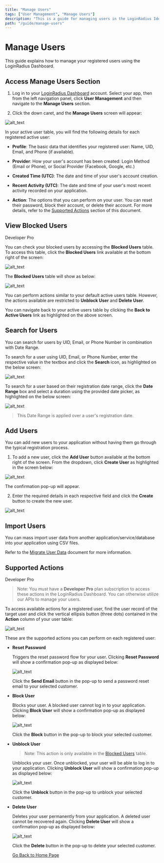 ```yaml
---
title: "Manage Users"
tags: ["User Management", "Manage Users"]
description: "This is a guide for managing users in the LoginRadius Identity Platform."
path: "/guide/manage-users"
---
```


# Manage Users

This guide explains how to manage your registered users using the LoginRadius Dashboard.

## Access Manage Users Section

1. Log in to your <a href="https://dashboard.loginradius.com/dashboard" target="_blank">LoginRadius Dashboard</a> account. Select your app, then from the left navigation panel, click **User Management** and then navigate to the **Manage Users** section.

2. Click the down caret, and the **Manage Users** screen will appear:

  ![alt_text](../../assets/blog-common/manage-users.png "image_tooltip")

  In your active user table, you will find the following details for each registered active user:

  * **Profile**: The basic data that identifies your registered user: Name, UID, Email, and Phone (if available).

  * **Provider**: How your user's account has been created: Login Method (Email or Phone), or Social Provider (Facebook, Google, etc.)

  * **Created Time (UTC)**: The date and time of your user's account creation.

  * **Recent Activity (UTC)**: The date and time of your user's most recent activity recorded on your application.

  * **Action**: The options that you can perform on your user. You can reset their password, block their account, or delete their account. For more details, refer to the [Supported Actions](#supported-actions) section of this document.

## View Blocked Users

<p><span class="devloper-premium plan-tag">Developer Pro</span></p>
<p> </p>

You can check your blocked users by accessing the **Blocked Users** table. To access this table, click the **Blocked Users** link available at the bottom right of the screen:

  ![alt_text](images/blocked-users-link.png "image_tooltip")

The **Blocked Users** table will show as below:

  ![alt_text](images/blocked-users-table.png "image_tooltip")

You can perform actions similar to your default active users table. However, the actions available are restricted to **Unblock User** and **Delete User**.

You can navigate back to your active users table by clicking the **Back to Active Users** link as highlighted on the above screen.

## Search for Users

You can search for users by UID, Email, or Phone Number in combination with Date Range.

To search for a user using UID, Email, or Phone Number, enter the respective value in the textbox  and click the **Search** icon, as highlighted on the below screen:

  ![alt_text](images/search-users.png "image_tooltip")

To search for a user based on their registration date range, click the **Date Range** box and select a duration using the provided date picker, as highlighted on the below screen:

  ![alt_text](images/search-users-daterange.png "image_tooltip")

> This Date Range is applied over a user's registration date.

## Add Users

You can add new users to your application without having them go through the typical registration process.

1. To add a new user, click the **Add User** button available at the bottom right of the screen. From the dropdown, click **Create User** as highlighted in the screen below:

  ![alt_text](images/create-user.png "image_tooltip")

  The confirmation pop-up will appear.

2. Enter the required details in each respective field and click the **Create** button to create the new user.

  ![alt_text](images/create-user-popup.png "image_tooltip")

## Import Users

You can mass import user data from another application/service/database into your application using CSV files.

Refer to the [Migrate User Data](/guide/migrate-user-data) document for more information.

## Supported Actions

<p><span class="devloper-premium plan-tag">Developer Pro</span></p>
<p> </p>

> Note: You must have a **Developer Pro** plan subscription to access these actions in the LoginRadius Dashboard. You can otherwise utilize our APIs to manage your users.

To access available actions for a registered user, find the user record of the target user and click the vertical ellipsis button (three dots) contained in the **Action** column of your user table:

  ![alt_text](images/user-actions.png "image_tooltip")

These are the supported actions you can perform on each registered user:

* **Reset Password**

  Triggers the reset password flow for your user. Clicking **Reset Password** will show a confirmation pop-up as displayed below:

  ![alt_text](images/user-reset-password.png "image_tooltip")

  Click the **Send Email** button in the pop-up to send a password reset email to your selected customer.

* **Block User**

  Blocks your user. A blocked user cannot log in to your application. Clicking **Block User** will show a confirmation pop-up as displayed below:

  ![alt_text](images/user-block.png "image_tooltip")

  Click the **Block** button in the pop-up to block your selected customer.

* **Unblock User**

  > Note: This action is only available in the [Blocked Users](#view-blocked-users) table.

  Unblocks your user. Once unblocked, your user will be able to log in to your application. Clicking **Unblock User** will show a confirmation pop-up as displayed below:

  ![alt_text](images/user-unblock.png "image_tooltip")

  Click the **Unblock** button in the pop-up to unblock your selected customer.

* **Delete User**

  Deletes your user permanently from your application. A deleted user cannot be recovered again. Clicking **Delete User** will show a confirmation pop-up as displayed below:

  ![alt_text](images/user-delete.png "image_tooltip")

  Click the **Delete** button in the pop-up to delete your selected customer.


  [Go Back to Home Page](/)
